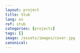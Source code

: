 ```yaml
---
layout: project
title: Stub
lang: es
ref: stub
categories: [projects]
tags: []
image: /assets/images/cover.jpg
canonical:
---
```

